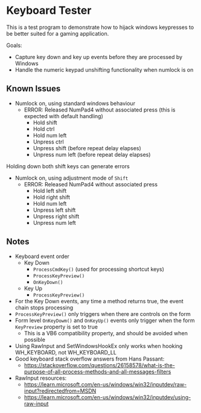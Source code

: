 # Keyboard Tester

This is a test program to demonstrate how to hijack windows keypresses to be better suited for a gaming application.

Goals:
- Capture key down and key up events before they are processed by Windows
- Handle the numeric keypad unshifting functionality when numlock is on

## Known Issues

- Numlock on, using standard windows behaviour
  - ERROR: Released NumPad4 without associated press (this is expected with default handling)
    - Hold shift
    - Hold ctrl
    - Hold num left
    - Unpress ctrl
    - Unpress shift (before repeat delay elapses)
    - Unpress num left (before repeat delay elapses)

Holding down both shift keys can generate errors

- Numlock on, using adjustment mode of `Shift`
  - ERROR: Released NumPad4 without associated press
    - Hold left shift
    - Hold right shift
    - Hold num left
    - Unpress left shift
    - Unpress right shift
    - Unpress num left

## Notes

- Keyboard event order
  - Key Down
    - `ProcessCmdKey()` (used for processing shortcut keys)
    - `ProcessKeyPreview()`
    - `OnKeyDown()`
  - Key Up
    - `ProcessKeyPreview()`
- For the Key Down events, any time a method returns true, the event chain stops processing
- `ProcessKeyPreview()` only triggers when there are controls on the form
- Form level `OnKeyDowm()` and `OnKeyUp()` events only trigger when the form `KeyPreview` property is set to true
  - This is a VB6 compatibility property, and should be avoided when possible
- Using RawInput and SetWindowsHookEx only works when hooking WH_KEYBOARD, not WH_KEYBOARD_LL
- Good keyboard stack overflow answers from Hans Passant:
  - https://stackoverflow.com/questions/26158578/what-is-the-purpose-of-all-process-methods-and-all-messages-filters
- RawInput resources:
  - https://learn.microsoft.com/en-us/windows/win32/inputdev/raw-input?redirectedfrom=MSDN
  - https://learn.microsoft.com/en-us/windows/win32/inputdev/using-raw-input
